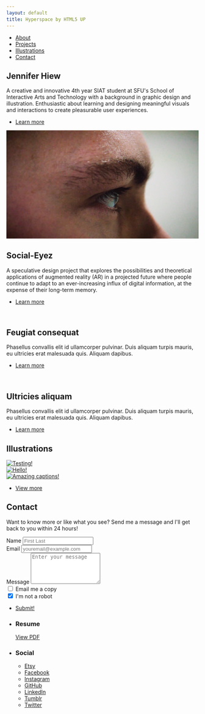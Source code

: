 ```yaml
---
layout: default
title: Hyperspace by HTML5 UP
---
```


<!-- Sidebar -->
<section id="sidebar">
	<div class="inner">
		<nav>
			<ul>
				<li><a href="#intro">About</a></li>
				<li><a href="#one">Projects</a></li>
				<li><a href="#two">Illustrations</a></li>
				<li><a href="#three">Contact</a></li>
			</ul>
		</nav>
	</div>
</section>



<!-- Wrapper -->
<div id="wrapper">

<!-- Intro -->
<section id="intro" class="wrapper style1 fullscreen fade-up">
	<div class="inner">
		<h1>Jennifer Hiew</h1>
		<p>A creative and innovative 4th year SIAT student at SFU's School of Interactive Arts and Technology with a background 		in graphic design and illustration. Enthusiastic about learning and designing meaningful visuals and interactions to 			create pleasurable user experiences.</p>
		<ul class="actions">
			<li><a href="#one" class="button scrolly">Learn more</a></li>
		</ul>
	</div>
</section>



<!-- One -->
<section id="one" class="wrapper style2 spotlights">
	<section>
		<a href="#" class="image"><img src="images/SocialEyez.png" alt="" data-position="50% 50%" /></a>
		<div class="content">
			<div class="inner">
				<h2>Social-Eyez</h2>
				<p>A speculative design project that explores the possibilities and theoretical applications of augmented reality (AR) in a projected future where people continue to adapt to an ever-increasing influx of digital information, at the expense of their long-term memory.</p>
				<ul class="actions">
					<li><a href="#" class="button">Learn more</a></li>
				</ul>
			</div>
		</div>
	</section>
	<section>
		<a href="#" class="image"><img src="images/pic02.jpg" alt="" data-position="50% 50%" /></a>
		<div class="content">
			<div class="inner">
				<h2>Feugiat consequat</h2>
				<p>Phasellus convallis elit id ullamcorper pulvinar. Duis aliquam turpis mauris, eu ultricies erat malesuada quis. Aliquam dapibus.</p>
				<ul class="actions">
					<li><a href="#" class="button">Learn more</a></li>
				</ul>
			</div>
		</div>
	</section>
	<section>
		<a href="#" class="image"><img src="images/pic03.jpg" alt="" data-position="50% 50%" /></a>
		<div class="content">
			<div class="inner">
				<h2>Ultricies aliquam</h2>
				<p>Phasellus convallis elit id ullamcorper pulvinar. Duis aliquam turpis mauris, eu ultricies erat malesuada quis. Aliquam dapibus.</p>
				<ul class="actions">
					<li><a href="#" class="button">Learn more</a></li>
				</ul>
			</div>
		</div>
	</section>
</section>



<!-- Two -->
<div id="gallery">
<section id="two" class="wrapper style1 fade-up">
	<div class="inner">
		<h2>Illustrations</h2>
		<div class="row">
			<article class="4u 12u$(small) work-item">
				<a href="images/SocialEyez.png" class="image fit thumb"><img src="images/pic01.jpg" title="Testing!" /></a>
			</article>
			<article class="4u 12u$(small) work-item">
				<a href="images/pic02.jpg" class="image fit thumb"><img src="images/pic02.jpg" title="Hello!" /></a>
			</article>
			<article class="4u 12u$(small) work-item">
				<a href="images/pic02.jpg" class="image fit thumb"><img src="images/pic03.jpg" title="Amazing captions!" /></a>
			</article>
		</div>
		<ul class="actions">
			<li><a href="#" class="button">View more</a></li>
		</ul>
	</div>
</section>
</div>



<!-- Three -->
<section id="three" class="wrapper style1 fade-up">
	<div class="inner">
		<h2>Contact</h2>
		<p>Want to know more or like what you see? Send me a message and I'll get back to you within 24 hours!</p>
		<div class="split style1">
			<section>
				<form method="post" action="#">
					<div class="field half first">
						<label for="name">Name</label>
						<input type="text" name="name" id="name" placeholder="First Last"/>
					</div>
					<div class="field half">
						<label for="email">Email</label>
						<input type="text" name="email" id="email" placeholder="youremail@example.com"/>
					</div>
					<div class="field">
						<label for="message">Message</label>
						<textarea name="message" id="message" placeholder="Enter your message" rows="5"></textarea>
					</div>
					<div class="6u 12u$(small)">
						<input type="checkbox" id="demo-copy" name="demo-copy">
						<label for="demo-copy">Email me a copy</label>
					</div>
					<div class="6u$ 12u$(small)">
						<input type="checkbox" id="demo-human" name="demo-human" checked>
						<label for="demo-human">I'm not a robot</label>
					</div>
					<ul class="actions">
						<li><a href="" class="button submit">Submit!</a></li>
					</ul>
				</form>
			</section>
			<section>
				<ul class="contact">
					<li>
						<h3>Resume</h3>
						<a href="https://drive.google.com/file/d/0B1bx4u1-L6aOYkROMDU5bVhWeG8/view">View PDF</a>
					</li>
					<li>
						<h3>Social</h3>
						<ul class="icons">
							<li><a href="https://www.etsy.com/ca/shop/Virize" class="fa-shopping-bag"><span class="label">Etsy</span></a></li>
							<li><a href="https://www.facebook.com/VirizeArt" class="fa-facebook"><span class="label">Facebook</span></a></li>
							<li><a href="https://www.instagram.com/virizeze" class="fa-instagram"><span class="label">Instagram</span></a></li>
							<li><a href="https://github.com/virize" class="fa-github"><span class="label">GitHub</span></a></li>
							<li><a href="https://www.linkedin.com/in/jenniferhiew" class="fa-linkedin"><span class="label">LinkedIn</span></a></li>
							<li><a href="http://virize.tumblr.com" class="fa-tumblr"><span class="label">Tumblr</span></a></li>
							<li><a href="https://twitter.com/virizeze" class="fa-twitter"><span class="label">Twitter</span></a></li>
						</ul>
					</li>
				</ul>
			</section>
		</div>
	</div>
</section>
